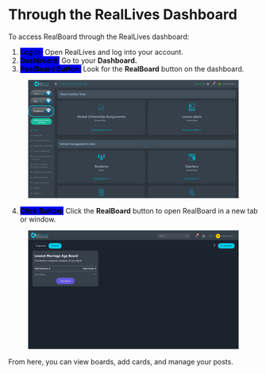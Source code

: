 # Through the RealLives Dashboard

To access RealBoard through the RealLives dashboard:

1. <mark style="background-color:blue;">**Log In:**</mark> Open RealLives and log into your account.
2. <mark style="background-color:blue;">**Dashboard:**</mark> Go to your **Dashboard.**
3. <mark style="background-color:blue;">**RealBoard Button:**</mark> Look for the **RealBoard** button on the dashboard.

<figure><img src="../.gitbook/assets/Untitled design (11).png" alt=""><figcaption></figcaption></figure>

4. <mark style="background-color:blue;">**Click Button:**</mark> Click the **RealBoard** button to open RealBoard in a new tab or window.

<figure><img src="../.gitbook/assets/Screenshot 2024-09-05 171044.png" alt=""><figcaption></figcaption></figure>

From here, you can view boards, add cards, and manage your posts.
